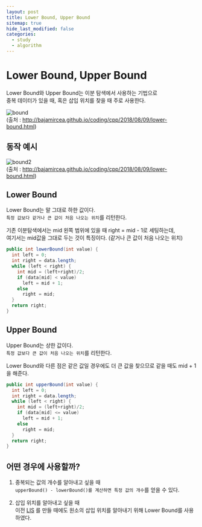 ```yaml
---
layout: post
title: Lower Bound, Upper Bound
sitemap: true
hide_last_modified: false
categories:
  - study
  - algorithm
---
```

# Lower Bound, Upper Bound

Lower Bound와 Upper Bound는 이분 탐색에서 사용하는 기법으로  
중복 데이터가 있을 때, 혹은 삽입 위치를 찾을 때 주로 사용한다.  

![bound](http://bajamircea.github.io/assets/2018-08-09-lower-bound/01-lower_bound.png)  
(출처 : <http://bajamircea.github.io/coding/cpp/2018/08/09/lower-bound.html>)

## 동작 예시
![bound2](http://bajamircea.github.io/assets/2018-08-09-lower-bound/02-lower_bound_samples.png)  
(출처 : <http://bajamircea.github.io/coding/cpp/2018/08/09/lower-bound.html>)  

## Lower Bound
Lower Bound는 말 그대로 하한 값이다.  
`특정 값보다 같거나 큰 값이 처음 나오는 위치`를 리턴한다.  

기존 이분탐색에서는 mid 왼쪽 범위에 있을 때 right = mid - 1로 세팅하는데,  
여기서는 mid값을 그대로 두는 것이 특징이다. (같거나 큰 값이 처음 나오는 위치)

```java
public int lowerBound(int value) {
  int left = 0;
  int right = data.length;
  while (left < right) {
    int mid = (left+right)/2;
    if (data[mid] < value)
      left = mid + 1;
    else
      right = mid;
  }
  return right;
}
```

## Upper Bound
Upper Bound는 상한 값이다.  
`특정 값보다 큰 값이 처음 나오는 위치`를 리턴한다.

Lower Bound와 다른 점은 같은 값일 경우에도 더 큰 값을 찾으므로 같을 때도 mid + 1을 해준다.
```java
public int upperBound(int value) {
  int left = 0;
  int right = data.length;
  while (left < right) {
    int mid = (left+right)/2;
    if (data[mid] <= value)
      left = mid + 1;
    else
      right = mid;
  }
  return right;
}
```

## 어떤 경우에 사용할까?
1. 중복되는 값의 개수를 알아내고 싶을 때  
`upperBound() - lowerBound()를 계산하면 특정 값의 개수`를 얻을 수 있다.

2. 삽입 위치를 알아내고 싶을 때  
이전 [LIS](/develop/ps/2022-04-01-develop-ps-lis/) 를 만들 때에도 원소의 삽입 위치를 알아내기 위해 Lower Bound를 사용하였다.
